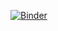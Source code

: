 [![Binder](https://mybinder.org/badge_logo.svg)](https://mybinder.org/v2/gh/sudo-adduser-jordan/stroke-prediction/HEAD)
